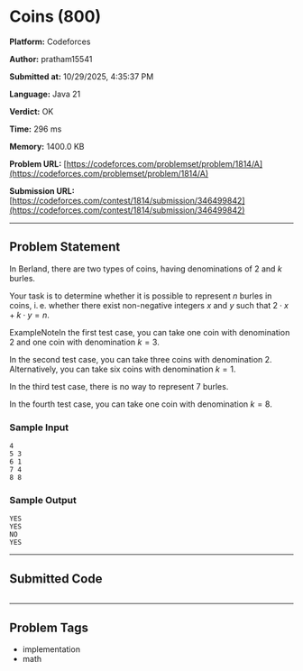 
# Coins (800)

**Platform:** Codeforces  

**Author:** pratham15541  

**Submitted at:** 10/29/2025, 4:35:37 PM  

**Language:** Java 21  

**Verdict:** OK  

**Time:** 296 ms  

**Memory:** 1400.0 KB  

**Problem URL:** [https://codeforces.com/problemset/problem/1814/A](https://codeforces.com/problemset/problem/1814/A)  

**Submission URL:** [https://codeforces.com/contest/1814/submission/346499842](https://codeforces.com/contest/1814/submission/346499842)  

---

## Problem Statement
In Berland, there are two types of coins, having denominations of $2$ and $k$ burles.

Your task is to determine whether it is possible to represent $n$ burles in coins, i. e. whether there exist non-negative integers $x$ and $y$ such that $2 \cdot x + k \cdot y = n$.

ExampleNoteIn the first test case, you can take one coin with denomination $2$ and one coin with denomination $k = 3$.

In the second test case, you can take three coins with denomination $2$. Alternatively, you can take six coins with denomination $k = 1$.

In the third test case, there is no way to represent $7$ burles.

In the fourth test case, you can take one coin with denomination $k = 8$.

### Sample Input
```
4
5 3
6 1
7 4
8 8
```

### Sample Output
```
YES
YES
NO
YES
```

---

## Submitted Code

```java

```

---

## Problem Tags
- implementation
- math
